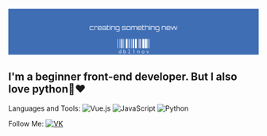 ![Header](https://github.com/dbl1nov/telegrambotshop/blob/main/headerlogo.jpeg)

## I'm a beginner front-end developer. But I also love python🐍❤️

Languages and Tools:
![Vue.js](https://img.shields.io/badge/Vue.js-31d100??style=flat&logo=appveyorVue.js) 
![JavaScript](https://img.shields.io/badge/JavaScript-31d100?color=yellow)
![Python](https://img.shields.io/badge/Python-31d100?color=black)

Follow Me: [![VK](https://img.shields.io/badge/VK-31d100?color=blue)](https://vk.com/frontender1)
